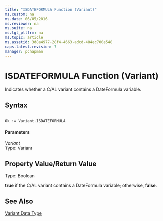 ```yaml
---
title: "ISDATEFORMULA Function (Variant)"
ms.custom: na
ms.date: 06/05/2016
ms.reviewer: na
ms.suite: na
ms.tgt_pltfrm: na
ms.topic: article
ms.assetid: 3d8a4977-28f4-4663-adcd-484ec700e548
caps.latest.revision: 7
manager: pchapman
---
```

# ISDATEFORMULA Function (Variant)
Indicates whether a C\/AL variant contains a DateFormula variable.  
  
## Syntax  
  
```  
  
Ok := Variant.ISDATEFORMULA  
```  
  
#### Parameters  
 *Variant*  
 Type: Variant  
  
## Property Value\/Return Value  
 Type: Boolean  
  
 **true** if the C\/AL variant contains a DateFormula variable; otherwise, **false**.  
  
## See Also  
 [Variant Data Type](../dynamics-nav/Variant-Data-Type.md)